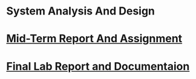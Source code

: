 # System Analysis And Design
# [Mid-Term Report And Assignment](https://github.com/antor92/group-CSE-7th-sem/tree/master/Mid-Term/cse-325)
# [Final Lab Report and Documentaion](https://github.com/antor92/group-CSE-7th-sem/tree/master/Final)

